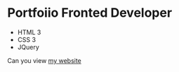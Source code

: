 # Portfoiio Fronted Developer
- HTML 3
- CSS 3
- JQuery

Can you view [my website](https://daria15f.github.io/portfoiio/)
